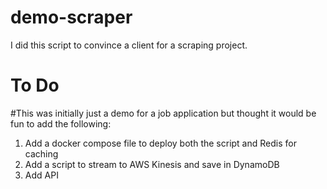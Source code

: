 #   demo-scraper
I did this script to convince a client for a scraping project.

# To Do
#This was initially just a demo for a job application but thought it would be fun to add the following:

1. Add a docker compose file to deploy both the script and Redis for caching
2. Add a script to stream to AWS Kinesis and save in DynamoDB
3. Add API
